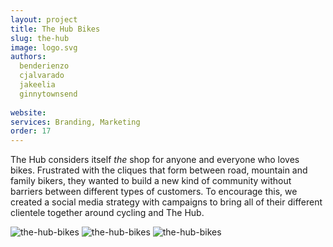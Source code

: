 ```yaml
---
layout: project
title: The Hub Bikes
slug: the-hub
image: logo.svg 
authors:
  benderienzo
  cjalvarado
  jakeelia
  ginnytownsend
  
website: 
services: Branding, Marketing
order: 17
---
```


The Hub considers itself _the_ shop for anyone and everyone who loves bikes. Frustrated with the cliques that form between road, mountain and family bikers, they wanted to build a new kind of community without barriers between different types of customers. To encourage this, we created a social media strategy with campaigns to bring all of their different clientele together around cycling and The Hub.

![the-hub-bikes](/images/client-assets/{{page.slug}}/01.jpg)
![the-hub-bikes](/images/client-assets/{{page.slug}}/02.jpg)
![the-hub-bikes](/images/client-assets/{{page.slug}}/03.jpg)